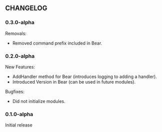 ## CHANGELOG

### 0.3.0-alpha
Removals:
* Removed command prefix included in Bear.

### 0.2.0-alpha
New Features:
* AddHandler method for Bear (introduces logging to adding a handler).
* Introduced Version in Bear (can be used in future modules).

Bugfixes:
* Did not initialize modules.

### 0.1.0-alpha
Initial release